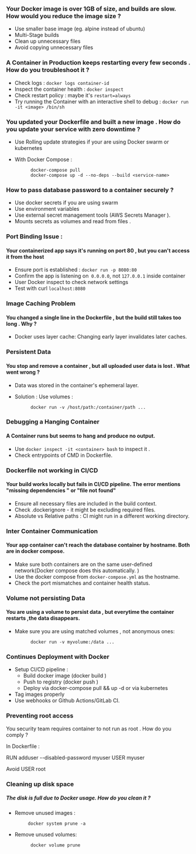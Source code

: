 

### Your Docker image is over 1GB of size, and builds are slow. How would you reduce the image size ?

* Use smaller base image (eg. alpine instead of ubuntu)
* Multi-Stage builds
* Clean up unnecessary files 
* Avoid copying unnecessary files 



### A Container in Production keeps restarting every few seconds . How do you troubleshoot it ?


* Check logs : `docker logs container-id`
* Inspect the container health : `docker inspect`
* Check restart policy : maybe it's `restart=always`
* Try running the Container with an interactive shell to debug : 
		`docker run -it <image> /bin/sh`


### You updated your Dockerfile and built a new image . How do you update your service with zero downtime ?

* Use Rolling update strategies if your are using Docker swarm or kubernetes 
* With Docker Compose : 
			
			docker-compose pull
			docker-compose up -d --no-deps --build <service-name>



### How to pass database password to a container securely ?

* Use docker secrets if you are using swarm 
* Use environment variables 
* Use external secret management tools (AWS Secrets Manager ). 
* Mounts secrets as volumes and read from files . 


### Port Binding Issue : 

#### Your containerized app says it's running on port 80 , but you can't access it from the host 

- Ensure port is established : `docker run -p 8080:80`
- Confirm the app is listening on` 0.0.0.0`, not `127.0.0.1` inside container 
- User Docker inspect to check network settings 
- Test with curl `localhost:8080`


### Image Caching Problem 

#### You changed a single line in the Dockerfile , but the build still takes too long . Why ?

* Docker uses layer cache: Changing early layer invalidates later caches. 


### Persistent Data 

#### You stop and remove a container , but all uploaded user data is lost . What went wrong ?


* Data was stored in the container's ephemeral layer. 
* Solution : Use volumes : 

			docker run -v /host/path:/container/path ...


### Debugging a Hanging Container 

#### A Container runs but seems to hang and produce no output.

* Use `docker inspect -it <container> bash` to inspect it .
* Check entrypoints of CMD in Dockerfile. 




### Dockerfile not working in CI/CD

#### Your build works locally but fails in CI/CD pipeline. The error mentions "missing dependencies " or "file not found"


* Ensure all necessary files are included in the build context. 
* Check .dockerignore - it might be excluding required files. 
* Absolute vs Relative paths : CI might run in a different working directory. 


### Inter Container Communication

#### Your app container can't reach the database container by hostname. Both are in docker compose. 


* Make sure both containers are on the same user-defined network(Docker compose does this automatically. )
* Use the docker compose from `docker-compose.yml` as the hostname. 
* Check the port mismatches and container health status. 



### Volume not persisting Data

#### You are using a volume to persist data , but everytime the container restarts ,the data disappears. 

* Make sure you are using matched volumes , not anonymous ones: 
		
			docker run -v myvolume:/data ...


### Continues Deployment with Docker 



* Setup CI/CD pipeline : 
	* Build docker image (docker build )
	* Push to registry (docker push )
	* Deploy via docker-compose pull && up -d  or via kubernetes 
* Tag images properly 
* Use webhooks or Github Actions/GitLab CI. 



### Preventing root access

You security team requires container to not run as root . How do you comply ?

In Dockerfile : 

RUN adduser --disabled-password myuser
USER myuser

Avoid USER root


### Cleaning up disk space

##### The disk is full due to Docker usage. How do you clean it ?

*  Remove unused images : 

			docker system prune -a 

* Remove unused volumes:

			docker volume prune
		
